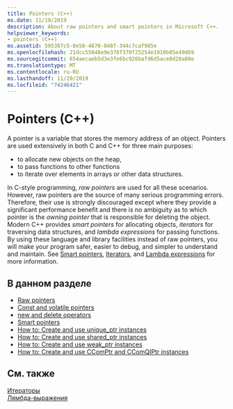 ```yaml
---
title: Pointers (C++)
ms.date: 11/19/2019
description: About raw pointers and smart pointers in Microsoft C++.
helpviewer_keywords:
- pointers (C++)
ms.assetid: 595387c5-8e58-4670-848f-344c7caf985e
ms.openlocfilehash: 21dcc55048e9e378f370f25254e1910b05e49d69
ms.sourcegitcommit: 654aecaeb5d3e3fe6bc926bafd6d5ace0d20a80e
ms.translationtype: MT
ms.contentlocale: ru-RU
ms.lasthandoff: 11/20/2019
ms.locfileid: "74246421"
---
```

# <a name="pointers-c"></a>Pointers (C++)

A pointer is a variable that stores the memory address of an object. Pointers are used extensively in both C and C++ for three main purposes:

- to allocate new objects on the heap,
- to pass functions to other functions
- to iterate over elements in arrays or other data structures.

In C-style programming, *raw pointers* are used for all these scenarios. However, raw pointers are the source of many serious programming errors. Therefore, their use is strongly discouraged except where they provide a significant performance benefit and there is no ambiguity as to which pointer is the *owning pointer* that is responsible for deleting the object. Modern C++ provides *smart pointers* for allocating objects, *iterators* for traversing data structures, and *lambda expressions* for passing functions. By using these language and library facilities instead of raw pointers, you will make your program safer, easier to debug, and simpler to understand and maintain. See [Smart pointers](smart-pointers-modern-cpp.md), [Iterators](../standard-library/iterators.md), and [Lambda expressions](lambda-expressions-in-cpp.md) for more information.

## <a name="in-this-section"></a>В данном разделе

- [Raw pointers](raw-pointers.md)
- [Const and volatile pointers](const-and-volatile-pointers.md)
- [new and delete operators](new-and-delete-operators.md)
- [Smart pointers](smart-pointers-modern-cpp.md)
- [How to: Create and use unique_ptr instances](how-to-create-and-use-unique-ptr-instances.md)
- [How to: Create and use shared_ptr instances](how-to-create-and-use-shared-ptr-instances.md)
- [How to: Create and use weak_ptr instances](how-to-create-and-use-weak-ptr-instances.md)
- [How to: Create and use CComPtr and CComQIPtr instances](how-to-create-and-use-ccomptr-and-ccomqiptr-instances.md)

## <a name="see-also"></a>См. также

[Итераторы](../standard-library/iterators.md)</br>
[Лямбда-выражения](lambda-expressions-in-cpp.md)
